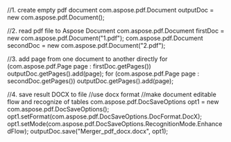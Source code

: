 
//1. create empty pdf document
com.aspose.pdf.Document outputDoc = new com.aspose.pdf.Document();

//2. read pdf file to Aspose Document
com.aspose.pdf.Document firstDoc = new com.aspose.pdf.Document("1.pdf");
com.aspose.pdf.Document secondDoc = new com.aspose.pdf.Document("2.pdf");

//3. add page from one document to another directly
for (com.aspose.pdf.Page page : firstDoc.getPages())
    outputDoc.getPages().add(page);
for (com.aspose.pdf.Page page : secondDoc.getPages())
    outputDoc.getPages().add(page);

//4. save result DOCX to file
//use docx format
//make document editable flow and recognize of tables
com.aspose.pdf.DocSaveOptions opt1 = new com.aspose.pdf.DocSaveOptions();
opt1.setFormat(com.aspose.pdf.DocSaveOptions.DocFormat.DocX);
opt1.setMode(com.aspose.pdf.DocSaveOptions.RecognitionMode.EnhancedFlow);
outputDoc.save("Merger_pdf_docx.docx", opt1);
